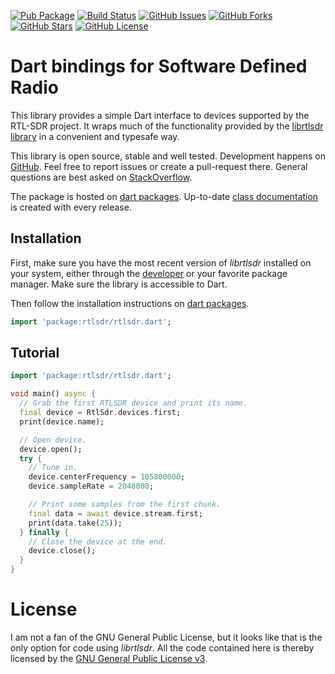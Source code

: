 [![Pub Package](https://img.shields.io/pub/v/rtlsdr.svg)](https://pub.dev/packages/rtlsdr)
[![Build Status](https://github.com/renggli/dart-rtlsdr/actions/workflows/dart.yml/badge.svg?branch=main)](https://github.com/renggli/dart-rtlsdr/actions/workflows/dart.yml)
[![GitHub Issues](https://img.shields.io/github/issues/renggli/dart-rtlsdr.svg)](https://github.com/renggli/dart-rtlsdr/issues)
[![GitHub Forks](https://img.shields.io/github/forks/renggli/dart-rtlsdr.svg)](https://github.com/renggli/dart-rtlsdr/network)
[![GitHub Stars](https://img.shields.io/github/stars/renggli/dart-rtlsdr.svg)](https://github.com/renggli/dart-rtlsdr/stargazers)
[![GitHub License](https://img.shields.io/badge/License-GPLv3-blue.svg)](https://raw.githubusercontent.com/renggli/dart-rtlsdr/master/LICENSE)

Dart bindings for Software Defined Radio
========================================

This library provides a simple Dart interface to devices supported by the RTL-SDR project. It wraps much of the functionality provided by the [librtlsdr library](https://github.com/librtlsdr/librtlsdr) in a convenient and typesafe way.

This library is open source, stable and well tested. Development happens on [GitHub](https://github.com/renggli/dart-rtlsdr). Feel free to report issues or create a pull-request there. General questions are best asked on [StackOverflow](https://stackoverflow.com/questions/tagged/rtlsdr+dart).

The package is hosted on [dart packages](https://pub.dev/packages/rtlsdr). Up-to-date [class documentation](https://pub.dev/documentation/rtlsdr/) is created with every release.


Installation
------------

First, make sure you have the most recent version of *librtlsdr* installed on your system, either through the [developer](https://github.com/librtlsdr/librtlsdr/releases) or your favorite package manager. Make sure the library is accessible to Dart.

Then follow the installation instructions on [dart packages](https://pub.dev/packages/rtlsdr/install).

```dart
import 'package:rtlsdr/rtlsdr.dart';
```


Tutorial
--------

```dart
import 'package:rtlsdr/rtlsdr.dart';

void main() async {
  // Grab the first RTLSDR device and print its name.
  final device = RtlSdr.devices.first;
  print(device.name);

  // Open device.
  device.open();
  try {
    // Tune in.
    device.centerFrequency = 105800000;
    device.sampleRate = 2048000;

    // Print some samples from the first chunk.
    final data = await device.stream.first;
    print(data.take(25));
  } finally {
    // Close the device at the end.
    device.close();
  }
}
```

# License

I am not a fan of the GNU General Public License, but it looks like that is the only option for code using _librtlsdr_. All the code contained here is thereby licensed by the [GNU General Public License v3](https://raw.githubusercontent.com/renggli/dart-rtlsdr/master/LICENSE).
